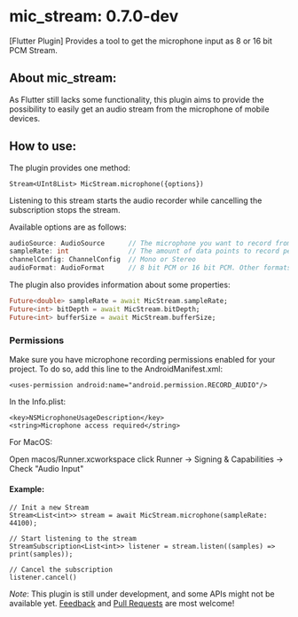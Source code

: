 # mic_stream: 0.7.0-dev

[Flutter Plugin]
Provides a tool to get the microphone input as 8 or 16 bit PCM Stream.

## About mic_stream:

As Flutter still lacks some functionality, this plugin aims to provide the possibility to easily get an audio stream from the microphone of mobile devices.

## How to use:

The plugin provides one method:

`Stream<UInt8List> MicStream.microphone({options})`

Listening to this stream starts the audio recorder
while cancelling the subscription stops the stream.

Available options are as follows:

```dart
audioSource: AudioSource      // The microphone you want to record from
sampleRate: int               // The amount of data points to record per second
channelConfig: ChannelConfig  // Mono or Stereo
audioFormat: AudioFormat      // 8 bit PCM or 16 bit PCM. Other formats are not yet supported
```

The plugin also provides information about some properties:

```dart
Future<double> sampleRate = await MicStream.sampleRate;
Future<int> bitDepth = await MicStream.bitDepth;
Future<int> bufferSize = await MicStream.bufferSize;
```

### Permissions

Make sure you have microphone recording permissions enabled for your project.
To do so, add this line to the AndroidManifest.xml:

`<uses-permission android:name="android.permission.RECORD_AUDIO"/>`

In the Info.plist:

```
<key>NSMicrophoneUsageDescription</key>
<string>Microphone access required</string>
```


For MacOS:

Open macos/Runner.xcworkspace
click Runner -> Signing & Capabilities -> Check "Audio Input"

#### Example:

```
// Init a new Stream
Stream<List<int>> stream = await MicStream.microphone(sampleRate: 44100);

// Start listening to the stream
StreamSubscription<List<int>> listener = stream.listen((samples) => print(samples));
```

```
// Cancel the subscription
listener.cancel()
```

*Note*: This plugin is still under development, and some APIs might not be available yet.
[Feedback](https://github.com/anarchuser/mic_stream/issues) and
[Pull Requests](https://github.com/anarchuser/mic_stream/pulls) are most welcome!

